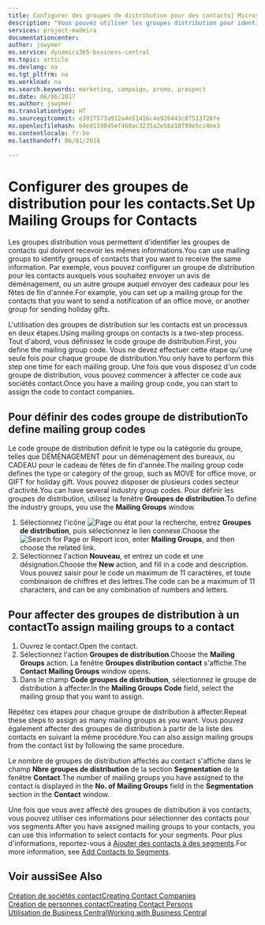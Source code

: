 ```yaml
---
title: Configurer des groupes de distribution pour des contacts| Microsoft Docs
description: "Vous pouvez utiliser les groupes distribution pour identifier les groupes contacts qui doivent recevoir les mêmes informations, par exemple, pour une campagne marketing ou une promotion."
services: project-madeira
documentationcenter: 
author: jswymer
ms.service: dynamics365-business-central
ms.topic: article
ms.devlang: na
ms.tgt_pltfrm: na
ms.workload: na
ms.search.keywords: marketing, campaign, promo, prospect
ms.date: 06/06/2017
ms.author: jswymer
ms.translationtype: HT
ms.sourcegitcommit: e3917573a912a4e51416c4e926443c87513728fe
ms.openlocfilehash: b4ed119845ef460ac3235a2e56a18f99e5cc4ee3
ms.contentlocale: fr-be
ms.lasthandoff: 06/01/2018

---
```

# <a name="set-up-mailing-groups-for-contacts"></a><span data-ttu-id="8bfbd-103">Configurer des groupes de distribution pour les contacts.</span><span class="sxs-lookup"><span data-stu-id="8bfbd-103">Set Up Mailing Groups for Contacts</span></span>
<span data-ttu-id="8bfbd-104">Les groupes distribution vous permettent d'identifier les groupes de contacts qui doivent recevoir les mêmes informations.</span><span class="sxs-lookup"><span data-stu-id="8bfbd-104">You can use mailing groups to identify groups of contacts that you want to receive the same information.</span></span> <span data-ttu-id="8bfbd-105">Par exemple, vous pouvez configurer un groupe de distribution pour les contacts auxquels vous souhaitez envoyer un avis de déménagement, ou un autre groupe auquel envoyer des cadeaux pour les fêtes de fin d'année.</span><span class="sxs-lookup"><span data-stu-id="8bfbd-105">For example, you can set up a mailing group for the contacts that you want to send a notification of an office move, or another group for sending holiday gifts.</span></span>

<span data-ttu-id="8bfbd-106">L'utilisation des groupes de distribution sur les contacts est un processus en deux étapes.</span><span class="sxs-lookup"><span data-stu-id="8bfbd-106">Using mailing groups on contacts is a two-step process.</span></span> <span data-ttu-id="8bfbd-107">Tout d'abord, vous définissez le code groupe de distribution.</span><span class="sxs-lookup"><span data-stu-id="8bfbd-107">First, you define the mailing group code.</span></span> <span data-ttu-id="8bfbd-108">Vous ne devez effectuer cette étape qu'une seule fois pour chaque groupe de distribution.</span><span class="sxs-lookup"><span data-stu-id="8bfbd-108">You only have to perform this step one time for each mailing group.</span></span> <span data-ttu-id="8bfbd-109">Une fois que vous disposez d'un code groupe de distribution, vous pouvez commencer à affecter ce code aux sociétés contact.</span><span class="sxs-lookup"><span data-stu-id="8bfbd-109">Once you have a mailing group code, you can start to assign the code to contact companies.</span></span>

## <a name="to-define-mailing-group-codes"></a><span data-ttu-id="8bfbd-110">Pour définir des codes groupe de distribution</span><span class="sxs-lookup"><span data-stu-id="8bfbd-110">To define mailing group codes</span></span>
<span data-ttu-id="8bfbd-111">Le code groupe de distribution définit le type ou la catégorie du groupe, telles que DÉMÉNAGEMENT pour un déménagement des bureaux, ou CADEAU pour le cadeau de fêtes de fin d'année.</span><span class="sxs-lookup"><span data-stu-id="8bfbd-111">The mailing group code defines the type or category of the group, such as MOVE for office move, or GIFT for holiday gift.</span></span> <span data-ttu-id="8bfbd-112">Vous pouvez disposer de plusieurs codes secteur d'activité.</span><span class="sxs-lookup"><span data-stu-id="8bfbd-112">You can have several industry group codes.</span></span> <span data-ttu-id="8bfbd-113">Pour définir les groupes de distribution, utilisez la fenêtre **Groupes de distribution**.</span><span class="sxs-lookup"><span data-stu-id="8bfbd-113">To define the industry groups, you use the **Mailing Groups** window.</span></span>

1. <span data-ttu-id="8bfbd-114">Sélectionnez l'icône ![Page ou état pour la recherche](media/ui-search/search_small.png "Page ou état pour la recherche"), entrez **Groupes de distribution**, puis sélectionnez le lien connexe.</span><span class="sxs-lookup"><span data-stu-id="8bfbd-114">Choose the ![Search for Page or Report](media/ui-search/search_small.png "Search for Page or Report icon") icon, enter **Mailing Groups**, and then choose the related link.</span></span>
2. <span data-ttu-id="8bfbd-115">Sélectionnez l'action **Nouveau**, et entrez un code et une désignation.</span><span class="sxs-lookup"><span data-stu-id="8bfbd-115">Choose the **New** action, and fill in a code and description.</span></span> <span data-ttu-id="8bfbd-116">Vous pouvez saisir pour le code un maximum de 11 caractères, et toute combinaison de chiffres et des lettres.</span><span class="sxs-lookup"><span data-stu-id="8bfbd-116">The code can be a maximum of 11 characters, and can be any combination of numbers and letters.</span></span>

## <a name="AssignMailGroupContact"></a> <span data-ttu-id="8bfbd-117">Pour affecter des groupes de distribution à un contact</span><span class="sxs-lookup"><span data-stu-id="8bfbd-117">To assign mailing groups to a contact</span></span>
1. <span data-ttu-id="8bfbd-118">Ouvrez le contact.</span><span class="sxs-lookup"><span data-stu-id="8bfbd-118">Open the contact.</span></span>
2. <span data-ttu-id="8bfbd-119">Sélectionnez l'action **Groupes de distribution**.</span><span class="sxs-lookup"><span data-stu-id="8bfbd-119">Choose the **Mailing Groups** action.</span></span> <span data-ttu-id="8bfbd-120">La fenêtre **Groupes distribution contact** s'affiche.</span><span class="sxs-lookup"><span data-stu-id="8bfbd-120">The **Contact Mailing Groups** window opens.</span></span>
3. <span data-ttu-id="8bfbd-121">Dans le champ **Code groupes de distribution**, sélectionnez le groupe de distribution à affecter.</span><span class="sxs-lookup"><span data-stu-id="8bfbd-121">In the **Mailing Groups Code** field, select the mailing group that you want to assign.</span></span>

<span data-ttu-id="8bfbd-122">Répétez ces étapes pour chaque groupe de distribution à affecter.</span><span class="sxs-lookup"><span data-stu-id="8bfbd-122">Repeat these steps to assign as many mailing groups as you want.</span></span> <span data-ttu-id="8bfbd-123">Vous pouvez également affecter des groupes de distribution à partir de la liste des contacts en suivant la même procédure.</span><span class="sxs-lookup"><span data-stu-id="8bfbd-123">You can also assign mailing groups from the contact list by following the same procedure.</span></span>

<span data-ttu-id="8bfbd-124">Le nombre de groupes de distribution affectés au contact s'affiche dans le champ **Nbre groupes de distribution** de la section **Segmentation** de la fenêtre **Contact**.</span><span class="sxs-lookup"><span data-stu-id="8bfbd-124">The number of mailing groups you have assigned to the contact is displayed in the **No. of Mailing Groups** field in the **Segmentation** section in the **Contact** window.</span></span>

<span data-ttu-id="8bfbd-125">Une fois que vous avez affecté des groupes de distribution à vos contacts, vous pouvez utiliser ces informations pour sélectionner des contacts pour vos segments.</span><span class="sxs-lookup"><span data-stu-id="8bfbd-125">After you have assigned mailing groups to your contacts, you can use this information to select contacts for your segments.</span></span> <span data-ttu-id="8bfbd-126">Pour plus d'informations, reportez-vous à [Ajouter des contacts à des segments](marketing-add-contact-segment.md).</span><span class="sxs-lookup"><span data-stu-id="8bfbd-126">For more information, see [Add Contacts to Segments](marketing-add-contact-segment.md).</span></span>

## <a name="see-also"></a><span data-ttu-id="8bfbd-127">Voir aussi</span><span class="sxs-lookup"><span data-stu-id="8bfbd-127">See Also</span></span>
[<span data-ttu-id="8bfbd-128">Création de sociétés contact</span><span class="sxs-lookup"><span data-stu-id="8bfbd-128">Creating Contact Companies</span></span>](marketing-create-contact-companies.md)  
[<span data-ttu-id="8bfbd-129">Création de personnes contact</span><span class="sxs-lookup"><span data-stu-id="8bfbd-129">Creating Contact Persons</span></span>](marketing-create-contact-persons.md)  
[<span data-ttu-id="8bfbd-130">Utilisation de Business Central</span><span class="sxs-lookup"><span data-stu-id="8bfbd-130">Working with Business Central</span></span>](ui-work-product.md)

